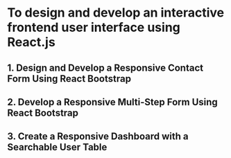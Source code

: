 # To design and develop an interactive frontend user interface using React.js


## 1.	Design and Develop a Responsive Contact Form Using React Bootstrap

## 2.	Develop a Responsive Multi-Step Form Using React Bootstrap

## 3.	Create a Responsive Dashboard with a Searchable User Table
